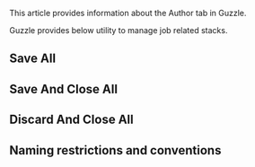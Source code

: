 
This article provides information about the Author tab in Guzzle.

Guzzle provides below utility to manage job related stacks.

## Save All

## Save And Close All

## Discard And Close All

## Naming restrictions and conventions

